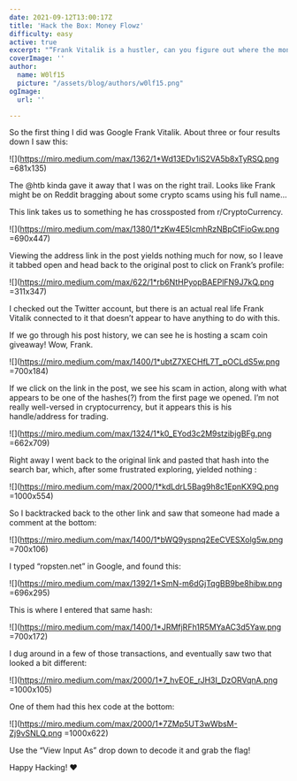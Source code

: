 ```yaml
---
date: 2021-09-12T13:00:17Z
title: 'Hack the Box: Money Flowz'
difficulty: easy
active: true
excerpt: "“Frank Vitalik is a hustler, can you figure out where the money flows?”\n"
coverImage: ''
author:
  name: W0lf15
  picture: "/assets/blog/authors/w0lf15.png"
ogImage:
  url: ''

---
```

So the first thing I did was Google Frank Vitalik. About three or four results down I saw this:

![](https://miro.medium.com/max/1362/1*Wd13EDv1iS2VA5b8xTyRSQ.png =681x135)

The @htb kinda gave it away that I was on the right trail. Looks like Frank might be on Reddit bragging about some crypto scams using his full name…

This link takes us to something he has crossposted from r/CryptoCurrency.

![](https://miro.medium.com/max/1380/1*zKw4E5lcmhRzNBpCtFioGw.png =690x447)

Viewing the address link in the post yields nothing much for now, so I leave it tabbed open and head back to the original post to click on Frank’s profile:

![](https://miro.medium.com/max/622/1*rb6NtHPyopBAEPlFN9J7kQ.png =311x347)

I checked out the Twitter account, but there is an actual real life Frank Vitalik connected to it that doesn’t appear to have anything to do with this.

If we go through his post history, we can see he is hosting a scam coin giveaway! Wow, Frank.

![](https://miro.medium.com/max/1400/1*ubtZ7XECHfL7T_pOCLdS5w.png =700x184)

If we click on the link in the post, we see his scam in action, along with what appears to be one of the hashes(?) from the first page we opened. I’m not really well-versed in cryptocurrency, but it appears this is his handle/address for trading.

![](https://miro.medium.com/max/1324/1*k0_EYod3c2M9stzibjgBFg.png =662x709)

Right away I went back to the original link and pasted that hash into the search bar, which, after some frustrated exploring, yielded nothing :

![](https://miro.medium.com/max/2000/1*kdLdrL5Bag9h8c1EpnKX9Q.png =1000x554)

So I backtracked back to the other link and saw that someone had made a comment at the bottom:

![](https://miro.medium.com/max/1400/1*bWQ9yspnq2EeCVESXolg5w.png =700x106)

I typed “ropsten.net” in Google, and found this:

![](https://miro.medium.com/max/1392/1*SmN-m6dGjTqgBB9be8hibw.png =696x295)

This is where I entered that same hash:

![](https://miro.medium.com/max/1400/1*JRMfjRFh1R5MYaAC3d5Yaw.png =700x172)

I dug around in a few of those transactions, and eventually saw two that looked a bit different:

![](https://miro.medium.com/max/2000/1*7_hvEOE_rJH3I_DzORVqnA.png =1000x105)

One of them had this hex code at the bottom:

![](https://miro.medium.com/max/2000/1*7ZMp5UT3wWbsM-Zj9vSNLQ.png =1000x622)

Use the “View Input As” drop down to decode it and grab the flag!

Happy Hacking! ❤
